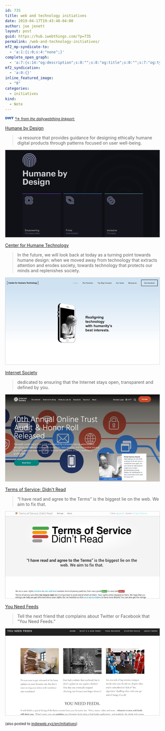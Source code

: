 ```yaml
---
id: 735
title: web and technology initiatives
date: 2019-04-17T19:43:48-04:00
author: joe jenett
layout: post
guid: https://hub.iwebthings.com/?p=735
permalink: /web-and-technology-initiatives/
mf2_mp-syndicate-to:
  - 'a:1:{i:0;s:4:"none";}'
complete_open_graph:
  - 'a:7:{s:14:"og:description";s:0:"";s:8:"og:title";s:0:"";s:7:"og:type";s:0:"";s:12:"twitter:card";s:7:"summary";s:15:"twitter:creator";s:0:"";s:19:"twitter:description";s:0:"";s:8:"og:image";s:0:"";}'
mf2_syndication:
  - 'a:0:{}'
inline_featured_image:
  - "0"
categories:
  - initiatives
kind:
  - Note
---
```

[<img style="position:relative;top:-3px;" src="/images/dwtvia.png" alt="" width="28" />](https://the.dailywebthing.com/ "originally shared at the dailywebthing linkport") [↪ <small>from <em>the dailywebthing linkport</em>:</small>](https://the.dailywebthing.com/ "the dailywebthing linkport")

[Humane by Design](https://humanebydesign.com/ "Humane by Design")

> -a resource that provides guidance for designing ethically humane digital products through patterns focused on user well-being. 

[<img src="/wp-content/uploads/2019/04/humane.jpg" alt="Humane by Design" style="border:none;width:550px;" />](https://humanebydesign.com/ "Humane by Design") 

[Center for Humane Technology](https://humanetech.com/ "Center for Humane Technology")

> In the future, we will look back at today as a turning point towards humane design: when we moved away from technology that extracts attention and erodes society, towards technology that protects our minds and replenishes society. 

[<img src="/wp-content/uploads/2019/04/humanetech.jpg" alt="Center for Humane Technology" style="border:none;width:550px;" />](https://humanetech.com/ "Center for Humane Technology") 

[Internet Society](https://www.internetsociety.org/ "Internet Society")

> dedicated to ensuring that the Internet stays open, transparent and defined by you. 

[<img src="/wp-content/uploads/2019/04/society.jpg" alt="Internet Society" style="border:none;width:550px;" />](https://www.internetsociety.org/ "Internet Society") 

[Terms of Service; Didn&apos;t Read](https://tosdr.org/ "Terms of Service; Didn&apos;t Read")

> “I have read and agree to the Terms” is the biggest lie on the web. We aim to fix that. 

[<img src="/wp-content/uploads/2019/04/tos.jpg" alt="Terms of Service; Didn&apos;t Read" style="border:none;width:550px;" />](https://tosdr.org/ "Terms of Service; Didn&apos;t Read") 

[You Need Feeds](https://www.youneedfeeds.com/ "You Need Feeds")

> Tell the next friend that complains about Twitter or Facebook that &#8220;You Need Feeds.&#8221; 

[<img src="/wp-content/uploads/2019/04/feeds.jpg" alt="You Need Feeds" style="border:none;width:550px;" />](https://www.youneedfeeds.com/ "You Need Feeds") 

<small></em>(also posted to <a class="u-ooosyndication" href="https://indieweb.xyz/en/initiatives">indieweb.xyz/en/initiatives</a>)</em></small>